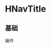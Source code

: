 # HNavTitle

## 基础

<div style="background-color:var(--color-background-base3);display:inline-block;width:200px">
<HNavTitle>操作</HNavTitle>
</div>

<script setup>
import HNavTitle from '../src/components/HNavTitle.vue'
</script>
